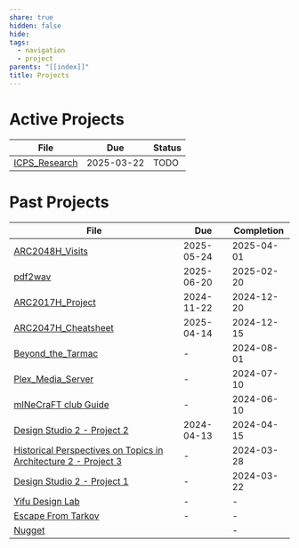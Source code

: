 ```yaml
---
share: true
hidden: false
hide: 
tags:
  - navigation
  - project
parents: "[[index]]"
title: Projects
---
```


# Active Projects

| File                                                            | Due        | Status |
| --------------------------------------------------------------- | ---------- | ------ |
| [ICPS_Research](../../ICPS_Research.md) | 2025-03-22 | TODO   |


# Past Projects

| File                                                                                                                                                                                                                  | Due        | Completion |
| --------------------------------------------------------------------------------------------------------------------------------------------------------------------------------------------------------------------- | ---------- | ---------- |
| [ARC2048H_Visits](./2025/ARC2048H_Visits/index.md)                                                                                                                                                 | 2025-05-24 | 2025-04-01 |
| [pdf2wav](./2025/pdf2wav/index.md)                                                                                                                                                                         | 2025-06-20 | 2025-02-20 |
| [ARC2017H_Project](../../ARC2017H_Project.md)                                                                                                                                              | 2024-11-22 | 2024-12-20 |
| [ARC2047H_Cheatsheet](../../ARC2047H_Project-1_Cheatsheet.md)                                                                                                                           | 2025-04-14 | 2024-12-15 |
| [Beyond_the_Tarmac](../../Beyond_the_Tarmac.md)                                                                                                                                           | \-         | 2024-08-01 |
| [Plex_Media_Server](./2024/Plex_Media_Server/index.md)                                                                                                                                           | \-         | 2024-07-10 |
| [mINeCraFT club Guide](./2024/mINeCraFT%20club%20Guide/index.md)                                                                                                                                  | \-         | 2024-06-10 |
| [Design Studio 2 - Project 2](../../Design%20Studio%202%20-%20Project%202.md)                                                                                                             | 2024-04-13 | 2024-04-15 |
| [Historical Perspectives on Topics in Architecture 2 - Project 3](../../Historical%20Perspectives%20on%20Topics%20in%20Architecture%202%20-%20Project%203.md) | \-         | 2024-03-28 |
| [Design Studio 2 - Project 1](../../Design%20Studio%202%20-%20Project%201.md)                                                                                                             | \-         | 2024-03-22 |
| [Yifu Design Lab](./2024/Yifu%20Design%20Lab/index.md)                                                                                                                                                 | \-         | \-         |
| [Escape From Tarkov](./2024/Escape%20From%20Tarkov/index.md)                                                                                                                                        | \-         | \-         |
| [Nugget](../../Nugget.md)                                                                                                                                                                            |            | \-         |

